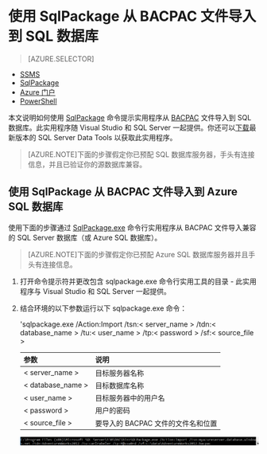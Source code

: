 <properties
   pageTitle="使用 SqlPackage 从 BACPAC 文件导入到 SQL 数据库"
   description="Windows Azure SQL 数据库, 数据库迁移, 导入数据库, 导入 BACPAC 文件, sqlpackage"
   services="sql-database"
   documentationCenter=""
   authors="carlrabeler"
   manager="jeffreyg"
   editor=""/>

<tags
   ms.service="sql-database"
   ms.date="12/17/2015"
   wacn.date="01/15/2016"/>

# 使用 SqlPackage 从 BACPAC 文件导入到 SQL 数据库

> [AZURE.SELECTOR]
- [SSMS](/documentation/articles/sql-database-cloud-migrate-compatible-import-bacpac-ssms)
- [SqlPackage](/documentation/articles/sql-database-cloud-migrate-compatible-import-bacpac-sqlpackage)
- [Azure 门户](/documentation/articles/sql-database-import)
- [PowerShell](/documentation/articles/sql-database-import-powershell)

本文说明如何使用 [SqlPackage](https://msdn.microsoft.com/zh-cn/library/hh550080.aspx) 命令提示实用程序从 [BACPAC](https://msdn.microsoft.com/zh-cn/library/ee210546.aspx#Anchor_4) 文件导入到 SQL 数据库。此实用程序随 Visual Studio 和 SQL Server 一起提供。你还可以[下载](https://msdn.microsoft.com/zh-cn/library/mt204009.aspx)最新版本的 SQL Server Data Tools 以获取此实用程序。

> [AZURE.NOTE]下面的步骤假定你已预配 SQL 数据库服务器，手头有连接信息，并且已验证你的源数据库兼容。

## 使用 SqlPackage 从 BACPAC 文件导入到 Azure SQL 数据库

使用下面的步骤通过 [SqlPackage.exe](https://msdn.microsoft.com/zh-cn/library/hh550080.aspx) 命令行实用程序从 BACPAC 文件导入兼容的 SQL Server 数据库（或 Azure SQL 数据库）。

> [AZURE.NOTE]下面的步骤假定你已预配 Azure SQL 数据库服务器并且手头有连接信息。

1. 打开命令提示符并更改包含 sqlpackage.exe 命令行实用工具的目录 - 此实用程序与 Visual Studio 和 SQL Server 一起提供。
2. 结合环境的以下参数运行以下 sqlpackage.exe 命令：

	'sqlpackage.exe /Action:Import /tsn:< server_name > /tdn:< database_name > /tu:< user_name > /tp:< password > /sf:< source_file >

	| 参数 | 说明 |
	|---|---|
	| < server_name > | 目标服务器名称 |
	| < database_name > | 目标数据库名称 |
	| < user_name > | 目标服务器中的用户名 |
	| < password > | 用户的密码 |
	| < source_file > | 要导入的 BACPAC 文件的文件名和位置 |

	![通过“任务”菜单导出数据层应用程序](./media/sql-database-cloud-migrate/TestForCompatibilityUsingSQLPackage01c.png)

<!---HONumber=Mooncake_0104_2016-->

